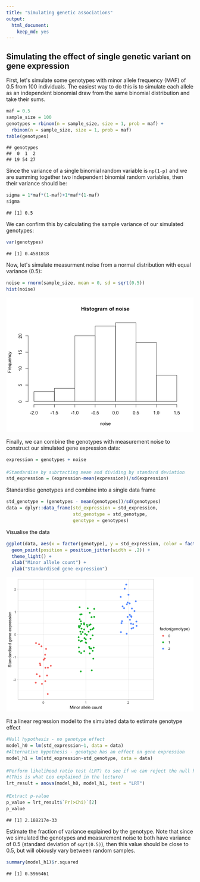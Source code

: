```yaml
---
title: "Simulating genetic associations"
output: 
  html_document: 
    keep_md: yes
---
```




## Simulating the effect of single genetic variant on gene expression

First, let's simulate some genotypes with minor allele frequency (MAF) of 0.5 from 100 individuals. The easiest way to do this is to simulate each allele as an independent bionomial draw from the same binomial distribution and take their sums.

```r
maf = 0.5
sample_size = 100
genotypes = rbinom(n = sample_size, size = 1, prob = maf) + 
  rbinom(n = sample_size, size = 1, prob = maf)
table(genotypes)
```

```
## genotypes
##  0  1  2 
## 19 54 27
```
Since the variance of a single binomial random variable is `np(1-p)` and we are summing together two independent binomial random variables, then their variance should be:

```r
sigma = 1*maf*(1-maf)+1*maf*(1-maf)
sigma
```

```
## [1] 0.5
```

We can confirm this by calculating the sample variance of our simulated genotypes:

```r
var(genotypes)
```

```
## [1] 0.4581818
```

Now, let's simulate measurment noise from a normal distribution with equal variance (0.5):

```r
noise = rnorm(sample_size, mean = 0, sd = sqrt(0.5))
hist(noise)
```

![](simulating_genetic_associations_files/figure-html/unnamed-chunk-4-1.png)<!-- -->

Finally, we can combine the genotypes with measurement noise to construct our simulated gene expression data:

```r
expression = genotypes + noise

#Standardise by subrtacting mean and dividing by standard deviation
std_expression = (expression-mean(expression))/sd(expression)
```

Standardise genotypes and combine into a single data frame

```r
std_genotype = (genotypes - mean(genotypes))/sd(genotypes)
data = dplyr::data_frame(std_expression = std_expression, 
                         std_genotype = std_genotype, 
                         genotype = genotypes)
```

Visualise the data

```r
ggplot(data, aes(x = factor(genotype), y = std_expression, color = factor(genotype))) + 
  geom_point(position = position_jitter(width = .2)) + 
  theme_light() + 
  xlab("Minor allele count") + 
  ylab("Standardised gene expression")
```

![](simulating_genetic_associations_files/figure-html/unnamed-chunk-7-1.png)<!-- -->

Fit a linear regression model to the simulated data to estimate genotype effect

```r
#Null hypothesis - no genotype effect
model_h0 = lm(std_expression~1, data = data)
#Alternative hypothesis - genotype has an effect on gene expression
model_h1 = lm(std_expression~std_genotype, data = data)

#Perform likelihood ratio test (LRT) to see if we can reject the null hypothesis
#(This is what Leo explained in the lecture)
lrt_result = anova(model_h0, model_h1, test = "LRT")

#Extract p-value
p_value = lrt_result$`Pr(>Chi)`[2]
p_value
```

```
## [1] 2.188217e-33
```

Estimate the fraction of variance explained by the genotype. Note that since we simulated the genotypes and measurement noise to both have variance of 0.5 (standard deviation of `sqrt(0.5)`), then this value should be close to 0.5, but will obiously vary between random samples.

```r
summary(model_h1)$r.squared
```

```
## [1] 0.5966461
```


